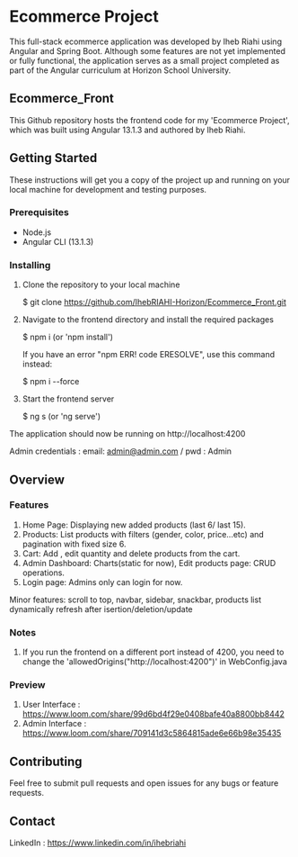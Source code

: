 # Ecommerce Project

This full-stack ecommerce application was developed by Iheb Riahi using Angular and Spring Boot.
Although some features are not yet implemented or fully functional, the application serves as a small project completed as part of the Angular curriculum at Horizon School University.

## Ecommerce_Front
This Github repository hosts the frontend code for my 'Ecommerce Project', which was built using Angular 13.1.3 and authored by Iheb Riahi.

## Getting Started

These instructions will get you a copy of the project up and running on your local machine for development and testing purposes.

### Prerequisites

- Node.js
- Angular CLI (13.1.3)

### Installing

1. Clone the repository to your local machine

    $ git clone https://github.com/IhebRIAHI-Horizon/Ecommerce_Front.git


2. Navigate to the frontend directory and install the required packages

    $ npm i (or 'npm install')

    If you have an error "npm ERR! code ERESOLVE", use this command instead:

    $ npm i --force

3. Start the frontend server

    $ ng s (or 'ng serve')

The application should now be running on http://localhost:4200

Admin credentials : email: admin@admin.com / pwd : Admin

## Overview

### Features

1. Home Page: Displaying new added products (last 6/ last 15).
2. Products: List products with filters (gender, color, price...etc) and pagination with fixed size 6.
3. Cart: Add , edit quantity and delete products from the cart.
4. Admin Dashboard: Charts(static for now), Edit products page: CRUD operations.
5. Login page: Admins only can login for now.

Minor features: scroll to top, navbar, sidebar, snackbar, products list dynamically refresh after isertion/deletion/update

### Notes

1. If you run the frontend on a different port instead of 4200, you need to change the 'allowedOrigins("http://localhost:4200")' in WebConfig.java

### Preview

1. User Interface : https://www.loom.com/share/99d6bd4f29e0408bafe40a8800bb8442
2. Admin Interface : https://www.loom.com/share/709141d3c5864815ade6e66b98e35435

## Contributing

Feel free to submit pull requests and open issues for any bugs or feature requests.

## Contact

LinkedIn : https://www.linkedin.com/in/ihebriahi
